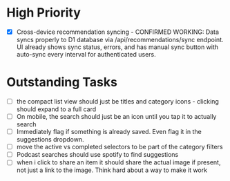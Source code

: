 # High Priority
- [x] Cross-device recommendation syncing - CONFIRMED WORKING: Data syncs properly to D1 database via /api/recommendations/sync endpoint. UI already shows sync status, errors, and has manual sync button with auto-sync every interval for authenticated users.

# Outstanding Tasks
- [ ] the compact list view should just be titles and category icons - clicking should expand to a full card
- [ ] On mobile, the search should just be an icon until you tap it to actually search
- [ ] Immediately flag if something is already saved. Even flag it in the suggestions dropdown.
- [ ] move the active vs completed selectors to be part of the category filters
- [ ] Podcast searches should use spotify to find suggestions
- [ ] when i click to share an item it should share the actual image if present, not just a link to the image. Think hard about a way to make it work
